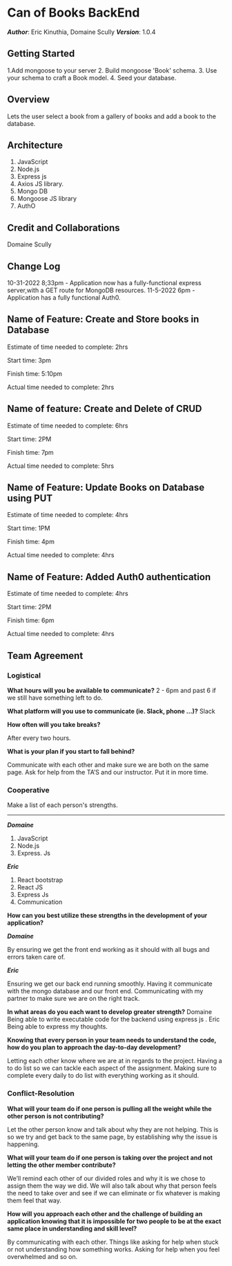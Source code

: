 # Can of Books BackEnd

***Author***: Eric Kinuthia, Domaine Scully
***Version***: 1.0.4

## Getting Started

 1.Add mongoose to your server
 2. Build mongoose 'Book' schema.
 3. Use your schema to craft a Book model.
 4. Seed your database.


## Overview

Lets the user select a book from a gallery of books and add a book to the database.

## Architecture

1. JavaScript
2. Node.js
3. Express js
4. Axios JS library.
5. Mongo DB
6. Mongoose JS library
7. AuthO


## Credit and Collaborations 

Domaine Scully

## Change Log

10-31-2022 8;33pm - Application now has a fully-functional express server,with a GET route for MongoDB resources.
11-5-2022 6pm - Application has a fully functional Auth0.

## Name of Feature: Create and Store books in Database

Estimate of time needed to complete: 2hrs

Start time: 3pm

Finish time: 5:10pm

Actual time needed to complete: 2hrs

## Name of feature: Create and Delete of CRUD

Estimate of time needed to complete: 6hrs

Start time: 2PM

Finish time: 7pm

Actual time needed to complete: 5hrs

## Name of Feature: Update Books on Database using PUT

Estimate of time needed to complete: 4hrs

Start time: 1PM

Finish time: 4pm

Actual time needed to complete: 4hrs

## Name of Feature: Added Auth0 authentication 

Estimate of time needed to complete: 4hrs

Start time: 2PM

Finish time: 6pm

Actual time needed to complete: 4hrs

## Team Agreement

### Logistical

**What hours will you be available to communicate?**
2 - 6pm and past 6 if we still have something left to do.

**What platform will you use to communicate (ie. Slack, phone …)?**
Slack

**How often will you take breaks?**

After every two hours.

**What is your plan if you start to fall behind?**

Communicate with each other and make sure we are both on the same page. Ask for help from the TA’S and our instructor.
Put it in more time.

### Cooperative

Make a list of each person's strengths.
***
***Domaine***

1. JavaScript
2. Node.js 
3. Express. Js

***Eric***

1. React bootstrap
2. React JS
3. Express Js
4. Communication

**How can you best utilize these strengths in the development of your application?**

***Domaine***

By ensuring we get the front end working as it should with all bugs and errors taken care of.

***Eric***

Ensuring we get our back end running smoothly. Having it communicate with the mongo database and our front end.
Communicating with my partner to make sure we are on the right track.

**In what areas do you each want to develop greater strength?**
Domaine 
Being able to write executable code for the backend using express js .
Eric
Being able to express my thoughts.

**Knowing that every person in your team needs to understand the code, how do you plan to approach the day-to-day development?**

Letting each other know where we are at in regards to the project.
Having a to do list so we can tackle each aspect of the assignment.
Making sure to complete every daily to do list with everything working as it should.

### Conflict-Resolution

**What will your team do if one person is pulling all the weight while the other person is not contributing?**

Let the other person know and talk about why they are not helping.
This is so we try and get back to the same page, by establishing why the issue is happening.

**What will your team do if one person is taking over the project and not letting the other member contribute?**

We’ll remind each other of our divided roles and why it is we chose to assign them the way we did. We will also talk about why that person feels the need to take over and see if we can eliminate or fix whatever is making them feel that way.

**How will you approach each other and the challenge of building an application knowing that it is impossible for two people to be at the exact same place in understanding and skill level?**

By communicating with each other. Things like asking for help when stuck or not understanding how something works. Asking for help when you feel overwhelmed and so on.

